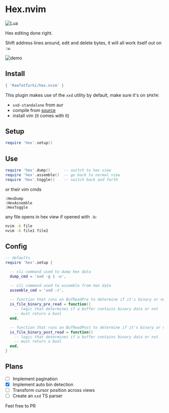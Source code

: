 # Hex.nvim
![Lua](https://img.shields.io/badge/Made%20with%20Lua-blueviolet.svg?style=for-the-badge&logo=lua)

Hex editing done right.

Shift address lines around, edit and delete bytes, it will all work itself out on `:w`.

![demo](https://user-images.githubusercontent.com/16624558/211962886-f5e67052-03d8-41c2-844f-720550c935b4.gif)

## Install
```lua
{ 'RaafatTurki/hex.nvim' }
```
This plugin makes use of the `xxd` utility by default, make sure it's on `$PATH`:
- `xxd-standalone` from aur
- compile from [source](https://github.com/vim/vim/tree/master/src/xxd)
- install vim (it comes with it)


## Setup
```lua
require 'hex'.setup()
```

## Use
```lua
require 'hex'.dump()      -- switch to hex view
require 'hex'.assemble()  -- go back to normal view
require 'hex'.toggle()    -- switch back and forth
```
or their vim cmds
```
:HexDump
:HexAssemble
:HexToggle
```
any file opens in hex view if opened with `-b`:
```bash
nvim -b file
nvim -b file1 file2
```

## Config
```lua
-- defaults
require 'hex'.setup {

  -- cli command used to dump hex data
  dump_cmd = 'xxd -g 1 -u',

  -- cli command used to assemble from hex data
  assemble_cmd = 'xxd -r',
  
  -- function that runs on BufReadPre to determine if it's binary or not
  is_file_binary_pre_read = function()
    -- logic that determines if a buffer contains binary data or not
    -- must return a bool
  end,

  -- function that runs on BufReadPost to determine if it's binary or not
  is_file_binary_post_read = function()
    -- logic that determines if a buffer contains binary data or not
    -- must return a bool
  end,
}
```

## Plans
- [ ] Implement pagination
- [x] Implement auto bin detection
- [ ] Transform cursor position across views
- [ ] Create an `xxd` TS parser

Feel free to PR
